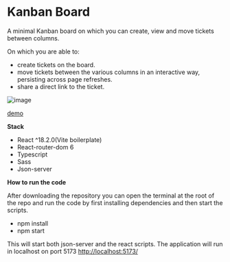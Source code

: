 # Kanban Board

A minimal Kanban board on which you can create, view and move tickets between columns.

On which you are able to:

- create tickets on the board.
- move tickets between the various columns in an interactive way, persisting across page refreshes.
- share a direct link to the ticket.

![image](src/assets/kanban-board.gif "image")

[demo](https://voluble-gumdrop-534720.netlify.app/)

**Stack**

- React ^18.2.0(Vite boilerplate)
- React-router-dom 6
- Typescript
- Sass
- Json-server 

**How to run the code**

After downloading the repository you can open the terminal at the root of the repo and run the code by first installing dependencies and then start the scripts.

- npm install
- npm start

This will start both json-server and the react scripts.
The application will run in localhost on port 5173 [http://localhost:5173/](http://localhost:5173/)
